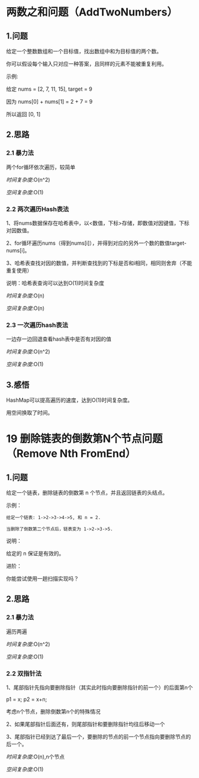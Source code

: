 # 两数之和问题（AddTwoNumbers）
## 1.问题
给定一个整数数组和一个目标值，找出数组中和为目标值的两个数。

你可以假设每个输入只对应一种答案，且同样的元素不能被重复利用。

示例:

给定 nums = [2, 7, 11, 15], target = 9

因为 nums[0] + nums[1] = 2 + 7 = 9

所以返回 [0, 1]

## 2.思路
### 2.1 暴力法
两个for循环依次遍历，较简单

*时间复杂度*:O(n^2)

*空间复杂度*:O(1)

### 2.2 两次遍历Hash表法
1、将nums数据保存在哈希表中，以<数值，下标>存储，即数值对因键值，下标对因数值。

2、for循环遍历nums（得到nums[i]），并得到对应的另外一个数的数值target-nums[i]。

3、哈希表查找对因的数值，并判断查找到的下标是否和i相同，相同则舍弃（不能重复使用）

说明：哈希表查询可以达到O(1)时间复杂度

*时间复杂度*:O(n)

*空间复杂度*:O(n)

### 2.3 一次遍历hash表法
一边存一边回退查看hash表中是否有对因的值

*时间复杂度*:O(n^2)

*空间复杂度*:O(1)

## 3.感悟
HashMap可以提高遍历的速度，达到O(1)时间复杂度。

用空间换取了时间。

# 19 删除链表的倒数第N个节点问题（Remove Nth FromEnd）
## 1.问题
给定一个链表，删除链表的倒数第 n 个节点，并且返回链表的头结点。

示例：

```
给定一个链表: 1->2->3->4->5, 和 n = 2.

当删除了倒数第二个节点后，链表变为 1->2->3->5.
```

说明：

给定的 n 保证是有效的。

进阶：

你能尝试使用一趟扫描实现吗？

## 2.思路
### 2.1 暴力法
遍历两遍

*时间复杂度*:O(n^2)

*空间复杂度*:O(1)

### 2.2 双指针法
1、尾部指针先指向要删除指针（其实此时指向要删除指针的前一个）的后面第n个

p1 = x; p2 = x+n;

考虑n个节点，删除倒数第n个的特殊情况

2、如果尾部指针后面还有，则尾部指针和要删除指针均往后移动一个

3、尾部指针已经到达了最后一个，要删除的节点的前一个节点指向要删除节点的后一个。

*时间复杂度*:O(n),n个节点

*空间复杂度*:O(1)

